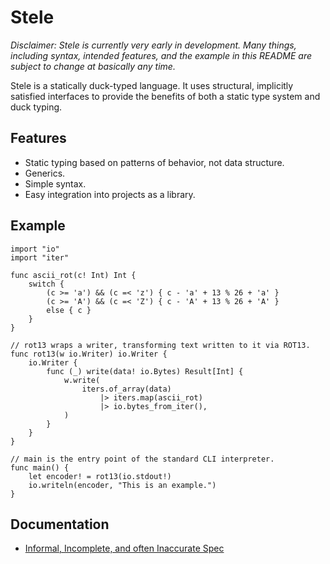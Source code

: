 Stele
=====

*Disclaimer: Stele is currently _very_ early in development. Many things, including syntax, intended features, and the example in this README are subject to change at basically any time.*

Stele is a statically duck-typed language. It uses structural, implicitly satisfied interfaces to provide the benefits of both a static type system and duck typing.

Features
--------

* Static typing based on patterns of behavior, not data structure.
* Generics.
* Simple syntax.
* Easy integration into projects as a library.

Example
-------

```stele
import "io"
import "iter"

func ascii_rot(c! Int) Int {
	switch {
		(c >= 'a') && (c =< 'z') { c - 'a' + 13 % 26 + 'a' }
		(c >= 'A') && (c =< 'Z') { c - 'A' + 13 % 26 + 'A' }
		else { c }
	}
}

// rot13 wraps a writer, transforming text written to it via ROT13.
func rot13(w io.Writer) io.Writer {
	io.Writer {
		func (_) write(data! io.Bytes) Result[Int] {
			w.write(
				iters.of_array(data)
					|> iters.map(ascii_rot)
					|> io.bytes_from_iter(),
			)
		}
	}
}

// main is the entry point of the standard CLI interpreter.
func main() {
	let encoder! = rot13(io.stdout!)
	io.writeln(encoder, "This is an example.")
}
```

Documentation
-------------

* [Informal, Incomplete, and often Inaccurate Spec](https://github.com/stelelang/stele/blob/master/doc/informal-spec.md)
